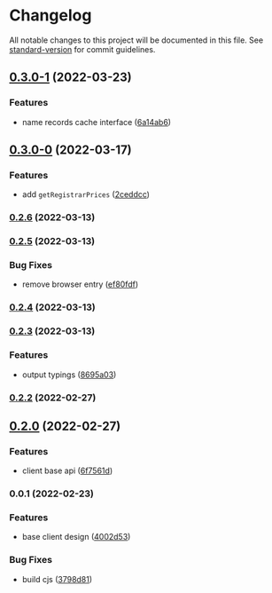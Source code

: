 # Changelog

All notable changes to this project will be documented in this file. See [standard-version](https://github.com/conventional-changelog/standard-version) for commit guidelines.

## [0.3.0-1](https://github.com/IC-Naming/js-sdk/compare/v0.3.0-0...v0.3.0-1) (2022-03-23)


### Features

* name records cache interface ([6a14ab6](https://github.com/IC-Naming/js-sdk/commit/6a14ab6102c79de383591366b854acb26baf26bd))

## [0.3.0-0](https://github.com/IC-Naming/js-sdk/compare/v0.2.6...v0.3.0-0) (2022-03-17)


### Features

* add `getRegistrarPrices` ([2ceddcc](https://github.com/IC-Naming/js-sdk/commit/2ceddcce86349ecc34a20e37d5fb04445fc3c288))

### [0.2.6](https://github.com/IC-Naming/js-sdk/compare/v0.2.5...v0.2.6) (2022-03-13)

### [0.2.5](https://github.com/IC-Naming/js-sdk/compare/v0.2.4...v0.2.5) (2022-03-13)


### Bug Fixes

* remove browser entry ([ef80fdf](https://github.com/IC-Naming/js-sdk/commit/ef80fdfa701a919382de919eeee1a52a8f831e77))

### [0.2.4](https://github.com/IC-Naming/js-sdk/compare/v0.2.3...v0.2.4) (2022-03-13)

### [0.2.3](https://github.com/IC-Naming/js-sdk/compare/v0.2.2...v0.2.3) (2022-03-13)


### Features

* output typings ([8695a03](https://github.com/IC-Naming/js-sdk/commit/8695a03bd0400686743922185ec7a90fba34a73d))

### [0.2.2](https://github.com/IC-Naming/js-sdk/compare/v0.2.0...v0.2.2) (2022-02-27)

## [0.2.0](https://github.com/IC-Naming/js-sdk/compare/v0.0.1...v0.2.0) (2022-02-27)


### Features

* client base api ([6f7561d](https://github.com/IC-Naming/js-sdk/commit/6f7561d21401be377b3af25bb1443f34a6ecf2ab))

### 0.0.1 (2022-02-23)


### Features

* base client design ([4002d53](https://github.com/IC-Naming/js-sdk/commit/4002d53dc6eadcf910f493598a3ff5ec4876a4ef))


### Bug Fixes

* build cjs ([3798d81](https://github.com/IC-Naming/js-sdk/commit/3798d811d7de491062a7c82a268020256e15b182))
